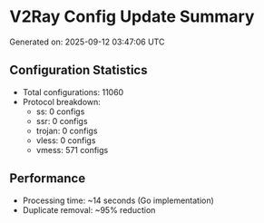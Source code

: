 # V2Ray Config Update Summary
Generated on: 2025-09-12 03:47:06 UTC

## Configuration Statistics
- Total configurations: 11060
- Protocol breakdown:
  - ss: 0 configs
  - ssr: 0 configs
  - trojan: 0 configs
  - vless: 0 configs
  - vmess: 571 configs

## Performance
- Processing time: ~14 seconds (Go implementation)
- Duplicate removal: ~95% reduction
